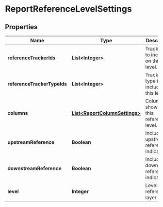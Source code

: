 

# ReportReferenceLevelSettings

## Properties

Name | Type | Description | Notes
------------ | ------------- | ------------- | -------------
**referenceTrackerIds** | **List&lt;Integer&gt;** | Tracker ids to include on this level. |  [optional]
**referenceTrackerTypeIds** | **List&lt;Integer&gt;** | Tracker type ids to include on this level. |  [optional]
**columns** | [**List&lt;ReportColumnSettings&gt;**](ReportColumnSettings.md) | Columns to show on this reference level. | 
**upstreamReference** | **Boolean** | Include upstream references indicator. | 
**downstreamReference** | **Boolean** | Include downstream references indicator. | 
**level** | **Integer** | Level of the reference layer | 




